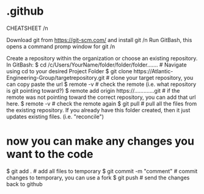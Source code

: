 # .github
CHEATSHEET /n

Download git from https://git-scm.com/ and install git /n
Run GitBash, this opens a command promp window for git /n

Create a repository within the organization or choose an existing repository.
In GitBash:
  $ cd /c/Users/YourName/folder/folder/folder....... # Navigate  using cd to your desired Project Folder
  $ git clone https://Atlantic-Engineering-Group/targetrepository.git   # clone your target repository, you can copy paste the url
  $ remote -v       # check the remote (i.e. what repository is git pointing toward?)
  $ remote add origin https://.............git      # if the remote was not pointing toward the correct repository, you can add that url here.
  $ remote -v      # check the remote again
  $ git pull       # pull all the files from the existing repository. If you already have this folder created, then it just updates existing files. (i.e. "reconcile")
  # now you can make any changes you want to the code
  $ git add .  # add all files to temporary
  $ git commit -m "comment"  # commit changes to temporary, you can use a fork
  $ git push  # send the changes back to github



